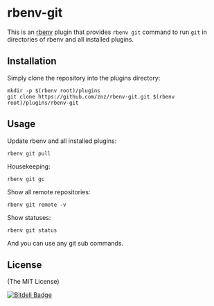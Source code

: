 # rbenv-git

This is an [rbenv](https://github.com/sstephenson/rbenv) plugin that
provides `rbenv git` command to run `git` in directories of rbenv
and all installed plugins.

## Installation

Simply clone the repository into the plugins directory:

    mkdir -p $(rbenv root)/plugins
    git clone https://github.com/znz/rbenv-git.git $(rbenv root)/plugins/rbenv-git

## Usage

Update rbenv and all installed plugins:

    rbenv git pull

Housekeeping:

    rbenv git gc

Show all remote repositories:

    rbenv git remote -v

Show statuses:

    rbenv git status

And you can use any git sub commands.

## License

(The MIT License)


[![Bitdeli Badge](https://d2weczhvl823v0.cloudfront.net/znz/rbenv-git/trend.png)](https://bitdeli.com/free "Bitdeli Badge")

